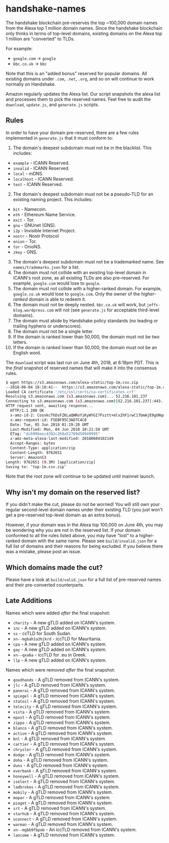 # handshake-names

The handshake blockchain pre-reserves the top ~100,000 domain names from the
Alexa top 1 million domain names. Since the handshake blockchain only thinks in
terms of top-level domains, existing domains on the Alexa top 1 million are
"converted" to TLDs.

For example:

- `google.com` -> `google`
- `bbc.co.uk` -> `bbc`

Note that this is an "added bonus" reserved for popular domains. All existing
domains under `.com`, `.net`, `.org`, and so on will continue to work normally
on Handshake.

Amazon regularly updates the Alexa list. Our script snapshots the alexa list
and processes them to pick the reserved names. Feel free to audit the
`download`, `update.js`, and `generate.js` scripts.

## Rules

In order to have your domain pre-reserved, there are a few rules implemented in
`generate.js` that it must conform to:

1. The domain's deepest subdomain must not be in the blacklist. This includes:
  - `example` - ICANN Reserved.
  - `invalid` - ICANN Reserved.
  - `local` - mDNS.
  - `localhost` - ICANN Reserved.
  - `test` - ICANN Reserved.
2. The domain's deepest subdomain must not be a pseudo-TLD for an existing
   naming project. This includes:
  - `bit` - Namecoin.
  - `eth` - Ethereum Name Service.
  - `exit` - Tor.
  - `gnu` - GNUnet (GNS).
  - `i2p` - Invisible Internet Project.
  - `nostr` - Nostr Protocol
  - `onion` - Tor.
  - `tor` - OnioNS.
  - `zkey` - GNS.
3. The domain's deepest subdomain must not be a trademarked name. See
   `names/trademarks.json` for a list.
4. The domain must not collide with an existing top-level domain in ICANN's
   root zone, as all existing TLDs are also pre-reserved. For example,
   `google.com` would lose to `google`.
5. The domain must not collide with a higher-ranked domain. For example,
   `google.co.uk` would lose to `google.com`. Only the owner of the
   _higher-ranked_ domain is able to redeem it.
6. The domain must not be deeply nested. `bbc.co.uk` will work, but
   `jeffs-blog.wordpress.com` will not (see `generate.js` for acceptable
   third-level domains).
7. The domain must abide by Handshake policy standards (no leading or trailing
   hyphens or underscores).
8. The domain must not be a single letter.
9. If the domain is ranked lower than 50,000, the domain must not be two
   letters.
10. If the domain is ranked lower than 50,000, the domain must not be an
   English word.

The `download` script was last run on June 4th, 2018, at 6:18pm PDT. This is
the _final_ snapshot of reserved names that will make it into the consensus
rules.

``` bash
$ wget https://s3.amazonaws.com/alexa-static/top-1m.csv.zip
--2018-06-04 18:18:41--  https://s3.amazonaws.com/alexa-static/top-1m.csv.zip
Loaded CA certificate '/etc/ssl/certs/ca-certificates.crt'
Resolving s3.amazonaws.com (s3.amazonaws.com)... 52.216.101.237
Connecting to s3.amazonaws.com (s3.amazonaws.com)|52.216.101.237|:443... connected.
HTTP request sent, awaiting response...
  HTTP/1.1 200 OK
  x-amz-id-2: CosxkcThDsFZKLaQWRoYiKyWYGI7Fsztt+mlx2hF1rwC17bmAjE9gUNqorpd7fITyNAhUgUfJNg=
  x-amz-request-id: F5EBF95C3AD7C4C8
  Date: Tue, 05 Jun 2018 01:19:20 GMT
  Last-Modified: Mon, 04 Jun 2018 10:21:50 GMT
  ETag: "dc6996eec4392c268a52789d50949995"
  x-amz-meta-alexa-last-modified: 20180604102149
  Accept-Ranges: bytes
  Content-Type: application/zip
  Content-Length: 9762651
  Server: AmazonS3
Length: 9762651 (9.3M) [application/zip]
Saving to: ‘top-1m.csv.zip’
```

Note that the root zone will continue to be updated until mainnet launch.

## Why isn't my domain on the reserved list?

If you didn't make the cut, please do not be worried! You will still own your
regular second-level domain names under their existing TLD (you just won't
get a pre-reserved top-level domain as an extra bonus).

However, if your domain was in the Alexa top 100,000 on June 4th, you may be
wondering why you are not in the reserved list. If your domain conformed to all
the rules listed above, you may have "lost" to a higher-ranked domain with the
same name. Please see `build/invalid.json` for a full list of domains and their
reasons for being excluded. If you believe there was a mistake, please post an
issue.

## Which domains made the cut?

Please have a look at `build/valid.json` for a full list of pre-reserved names
and their pre-converted counterparts.

## Late Additions

Names which were added _after_ the final snapshot:

- `charity` - A new gTLD added on ICANN's system.
- `inc` - A new gTLD added on ICANN's system.
- `ss` - ccTLD for South Sudan.
- `xn--mgbah1a3hjkrd` - iccTLD for Mauritania.
- `cpa` - A new gTLD added on ICANN's system.
- `gay` - A new gTLD added on ICANN's system.
- `xn--qxa6a` - iccTLD for .eu in Greek.
- `llp` - A new gTLD added on ICANN's system.

Names which were removed _after_ the final snapshot:

- `goodhands` - A gTLD removed from ICANN's system.
- `jlc` - A gTLD removed from ICANN's system.
- `panerai` - A gTLD removed from ICANN's system.
- `spiegel` - A gTLD removed from ICANN's system.
- `statoil` - A gTLD removed from ICANN's system.
- `telecity` - A gTLD removed from ICANN's system.
- `vista` - A gTLD removed from ICANN's system.
- `epost` - A gTLD removed from ICANN's system.
- `zippo` - A gTLD removed from ICANN's system.
- `blanco` - A gTLD removed from ICANN's system.
- `active` - A gTLD removed from ICANN's system.
- `bnl` - A gTLD removed from ICANN's system.
- `cartier` - A gTLD removed from ICANN's system.
- `chrysler` - A gTLD removed from ICANN's system.
- `dodge` - A gTLD removed from ICANN's system.
- `doha` - A gTLD removed from ICANN's system.
- `duns` - A gTLD removed from ICANN's system.
- `everbank` - A gTLD removed from ICANN's system.
- `honeywell` - A gTLD removed from ICANN's system.
- `iselect` - A gTLD removed from ICANN's system.
- `ladbrokes` - A gTLD removed from ICANN's system.
- `mobily` - A gTLD removed from ICANN's system.
- `mopar` - A gTLD removed from ICANN's system.
- `piaget` - A gTLD removed from ICANN's system.
- `srt` - A gTLD removed from ICANN's system.
- `starhub` - A gTLD removed from ICANN's system.
- `uconnect` - A gTLD removed from ICANN's system.
- `warman` - A gTLD removed from ICANN's system.
- `xn--mgbb9fbpob` - An iccTLD removed from ICANN's system.
- `lancome` - A gTLD removed from ICANN's system.
